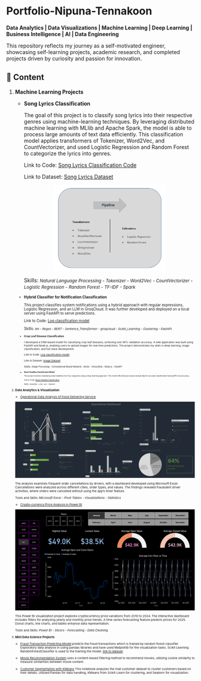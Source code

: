 # Portfolio-Nipuna-Tennakoon
**Data Analytics | Data Visualizations | Machine Learning | Deep Learning | Business Intelligence | AI | Data Engineering**

This repository reflects my journey as a self-motivated engineer, showcasing self-learning projects, academic research, and completed projects driven by curiosity and passion for innovation.

## 📌 Content  

1. **Machine Learning Projects**
   
   - **Song Lyrics Classification**

      The goal of this project is to classify song lyrics into their respective genres using machine-learning techniques. By leveraging distributed machine learning with MLlib and Apache Spark, the model is able to process large amounts of text data efficiently. This classification model applies transformers of Tokenizer, Word2Vec, and CountVectorizer, and used Logistic Regression and Random Forest to categorize the lyrics into genres.
      
        Link to Code: [Song Lyrics Classification Code](https://github.com/Nipuna-Tennakoon/Portfolio-Nipuna-Tennakoon/tree/main/Machine%20Learning/Song%20Lyrics%20Classification)
      
        Link to Dataset: [Song Lyrics Dataset](https://data.mendeley.com/datasets/3t9vbwxgr5/2)
     </p>
     
     <center>
       <img src="https://github.com/Nipuna-Tennakoon/Portfolio-Nipuna-Tennakoon/blob/main/mlpipeline.png" width="300" />
     </center>
      
      Skills: *<small>Natural Language Processing - Tokenizer - Word2Vec - CountVectorizer - Logistic Regression - Random Forest - TF-IDF - Spark<small>*  


   - **Hybrid Classifier for Notification Classification**

     This project classifies system notifications using a hybrid approach with regular expressions, Logistic Regression, and an LLM in GroqCloud. It was further developed and deployed on a local server using FastAPI to serve predictions.
      
     Link to Code: [Log classification model](https://github.com/Nipuna-Tennakoon/Portfolio-Nipuna-Tennakoon/tree/main/Machine%20Learning/Log%20Classifier)
      
     Skills: *<small>llm - Regex - BERT - Sentence_Transformer - groqcloud - Scikit_Learning - Clustering - FastAPI<small>*

   - **Crop Leaf Disease Classification**

      I developed a CNN-based model for classifying crop leaf diseases, achieving over 90% validation accuracy. A web application was built using FastAPI and Node.js, enabling users to upload images for real-time predictions. The project demonstrates my skills in deep learning, image classification, and full-stack development.
      
     Link to Code: [Log classification model](https://github.com/Nipuna-Tennakoon/Portfolio-Nipuna-Tennakoon/tree/main/Machine%20Learning/Log%20Classifier)
  
     Link to Dataset: [Image Dataset](https://www.kaggle.com/datasets/vipoooool/new-plant-diseases-dataset)
      
     Skills: *<small>Image Processing - Convolutional Neural Network - Keras - Tensorflow - Node.js - FastAPI<small>*

  
   - **News Headline Classification Model**

      This project involves classifying news headlines into four categories using a deep-learning approach. The model effectively processes textual data for accurate classification having 89% test accuracy.
  
      Link to Code: [News Headline Classification](https://github.com/Nipuna-Tennakoon/Portfolio-Nipuna-Tennakoon/tree/main/Machine%20Learning/News%20Headline%20Classification)
   
      Skills: *<small>Tensorflow - LSTM - NLP - Tokenizer<small>*
     
3. **Data Analytics & Visualization**

   - [Operational Data Analysis of Food Delivering Service](https://github.com/Nipuna-Tennakoon/Portfolio-Nipuna-Tennakoon/tree/main/Data%20Analytics%20and%20Visualizations)
     
   </p>
   <center>
      <img src="https://github.com/Nipuna-Tennakoon/Portfolio-Nipuna-Tennakoon/blob/main/Data%20Analytics%20and%20Visualizations/dashboard.png" width="800" />
   </center>

   The analysis examines frequent order cancellations by drivers, with a dashboard developed using Microsoft Excel. Cancellations were analyzed across different cities, order types, and values. The findings revealed fraudulent driver activities, where orders were cancelled without using the app’s timer feature. 

   Tools and Skills: *Microsoft Excel - Pivot Tables - Visualizations - Statistics*
   
   - [Crypto-currency Price Analysis in Power BI](https://uniofmora-my.sharepoint.com/:u:/g/personal/thennakoonrwtmncb_24_uom_lk/EW6AXmi0yjVEl6PGHxp8-QcBVOWuX9UiQ1V4ohVEj47V4A?e=8XJcFy)
  
   </p>
   <center>
      <img src="https://github.com/Nipuna-Tennakoon/Portfolio-Nipuna-Tennakoon/blob/main/Data%20Analytics%20and%20Visualizations/bi.png" width="800" />
   </center>

   This Power BI visualization project explores cryptocurrency price variations from 2010 to 2024. The interactive dashboard includes filters for analyzing yearly and monthly price trends. A time series forecasting feature predicts prices for 2025. Donut charts, line charts, and tables enhance data representation.

   Tools and Skills: *Power BI - Slicers - Forecasting - Data Cleaning*
    
5. **Mini Data Science Projects**

   - [Fraud Transaction Predicting Model](https://github.com/Nipuna-Tennakoon/Portfolio-Nipuna-Tennakoon/tree/main/Mini%20Data%20Science%20Projects/Fraud%20Transaction%20Predicting%20Model) predicts the fraud transactions which is trained by random forest classifier. Exploratory data analysis in using pandas libraries and have used Matplotlib for the visualization tasks. Scikit Learning RandomForestClassifier is used to the training the model.
[link to dataset](https://media.geeksforgeeks.org/wp-content/uploads/20240904104950/creditcard.csv).

   - [Movie Recommendation System](https://github.com/Nipuna-Tennakoon/Portfolio-Nipuna-Tennakoon/tree/main/Mini%20Data%20Science%20Projects/Movie%20Recommendation%20System) uses a content-based filtering method to recommend movies, utilizing cosine similarity to measure similarities between movie content.
   - [Customer Segmentation with KMeans](https://github.com/Nipuna-Tennakoon/Portfolio-Nipuna-Tennakoon/tree/main/Mini%20Data%20Science%20Projects/Customer%20Segmentation%20with%20KMeans) This notebook analyzes the mall customer dataset to cluster customers based on their details. Utilized Pandas for data handling, KMeans from Scikit-Learn for clustering, and Seaborn for visualization.
  






